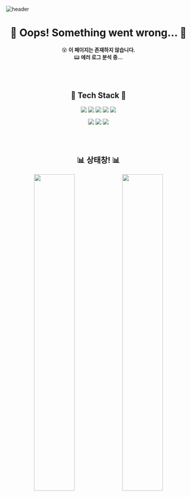 <!-- 헤더 -->
![header](https://capsule-render.vercel.app/api?type=rect&color=8B0000&height=200&section=header&text=🚨%20404%20Error%20Detected!%20🚨&fontSize=40&fontColor=FFD700&animation=blink&desc=System%20Failure...&descAlignY=60&descAlign=50)

<div align="center">

# 🛑 Oops! Something went wrong... 🛑  
😵 **이 페이지는 존재하지 않습니다.**  
📟 **에러 로그 분석 중...**  

<br>
<br>

## 🚀 Tech Stack 🚀

<p>
  <img src="https://img.shields.io/badge/Java-007396?style=for-the-badge&logo=Java&logoColor=white">
  <img src="https://img.shields.io/badge/HTML5-E34F26?style=for-the-badge&logo=HTML5&logoColor=white">
  <img src="https://img.shields.io/badge/CSS3-1572B6?style=for-the-badge&logo=CSS3&logoColor=white">
  <img src="https://img.shields.io/badge/Oracle-F80000?style=for-the-badge&logo=Oracle&logoColor=white">
  <img src="https://img.shields.io/badge/MariaDB-003545?style=for-the-badge&logo=MariaDB&logoColor=white">
</p>

<p>
  <img src="https://img.shields.io/badge/VSCode-007ACC?style=for-the-badge&logo=visualstudiocode&logoColor=white">
  <img src="https://img.shields.io/badge/Eclipse-2C2255?style=for-the-badge&logo=eclipseide&logoColor=white">
  <img src="https://img.shields.io/badge/IntelliJ%20IDEA-000000?style=for-the-badge&logo=intellijidea&logoColor=white">
</p>
<br>
<br>


## 📊 상태창! 📊

<div align="center">
  <img align="center" width="47%" src="https://github-readme-stats.vercel.app/api?username=pingpingeee&show_icons=true&theme=radical&hide_border=true&border_radius=10">
  <img align="center" width="47%" src="https://github-readme-streak-stats.herokuapp.com/?user=pingpingeee&theme=radical&hide_border=true&border_radius=10">
  <br><br>
 <!-- <img align="center" src="https://github-profile-trophy.vercel.app/?username=pingpingeee&theme=onedark&margin-w=10&no-frame=true">-->
</div>



<!--
### 🚨 **"Retry?"**
🔄 **[Click Here to Refresh](#)**  
👨‍💻 **[Check Logs](#)**  
🏠 **[Go Back to Home](#)**  
-->
